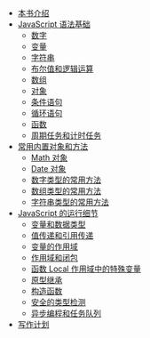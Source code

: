 * [本书介绍](README.md)
* [JavaScript 语法基础](basics/README.md)
    * [数字](basics/number.md)
    * [变量](basics/variable.md)
    * [字符串](basics/string.md)
    * [布尔值和逻辑运算](basics/logic.md)
    * [数组](basics/array.md)
    * [对象](basics/object.md)
    * [条件语句](basics/condition.md)
    * [循环语句](basics/loop.md)
    * [函数](basics/function.md)
    * [周期任务和计时任务](basics/timer.md)
* [常用内置对象和方法](library/README.md)
    * [Math 对象]()
    * [Date 对象]()
    * [数字类型的常用方法]()
    * [数组类型的常用方法]()
    * [字符串类型的常用方法]()
* [JavaScript 的运行细节](advanced/README.md)
    * [变量和数据类型]()
    * [值传递和引用传递]()
    * [变量的作用域]()
    * [作用域和闭包]()
    * [函数 Local 作用域中的特殊变量]()
    * [原型继承]()
    * [构造函数]()
    * [安全的类型检测]()
    * [异步编程和任务队列]()
* [写作计划](todolist.md)
